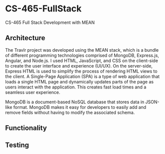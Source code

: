 # CS-465-FullStack
CS-465 Full Stack Development with MEAN

## Architecture
The Travlr project was developed using the MEAN stack, which is a bundle of different programming technologies comprised of MongoDB, Express.js, Angular, and Node.js. I used HTML, JavaScript, and CSS on the client-side to create the user interface and experience (UI/UX). On the server-side, Express HTML is used to simplify the process of rendering HTML views to the client. A Single-Page Application (SPA) is a type of web application that loads a single HTML page and dynamically updates parts of the page as users interact with the application. This creates fast load times and a seamless user experience. 

MongoDB is a document-based NoSQL database that stores data in JSON-like format. MongoDB makes it easy for developers to easily add and remove fields without having to modify the associated schema. 

## Functionality


## Testing
